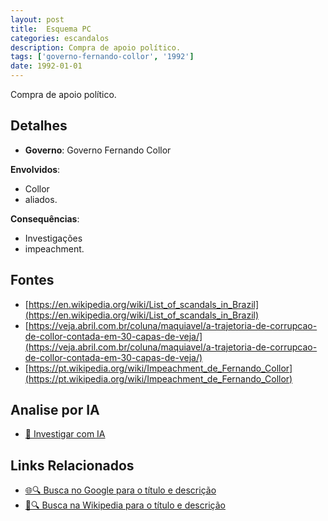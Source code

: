 ```yaml
---
layout: post
title:  Esquema PC
categories: escandalos
description: Compra de apoio político.
tags: ['governo-fernando-collor', '1992']
date: 1992-01-01
---
```


Compra de apoio político.

## Detalhes
- **Governo**: Governo Fernando Collor

**Envolvidos**:
- Collor
- aliados.


**Consequências**:
- Investigações
- impeachment.


## Fontes
- [https://en.wikipedia.org/wiki/List_of_scandals_in_Brazil](https://en.wikipedia.org/wiki/List_of_scandals_in_Brazil)
- [https://veja.abril.com.br/coluna/maquiavel/a-trajetoria-de-corrupcao-de-collor-contada-em-30-capas-de-veja/](https://veja.abril.com.br/coluna/maquiavel/a-trajetoria-de-corrupcao-de-collor-contada-em-30-capas-de-veja/)
- [https://pt.wikipedia.org/wiki/Impeachment_de_Fernando_Collor](https://pt.wikipedia.org/wiki/Impeachment_de_Fernando_Collor)


## Analise por IA
- [🤖 Investigar com IA](https://www.perplexity.ai/search?q=Esquema%20PC%20Compra%20de%20apoio%20pol%C3%ADtico.%20Governo%20Fernando%20Collor)

## Links Relacionados
- [🌐🔍 Busca no Google para o título e descrição](https://www.google.com/search?q=Esquema%20PC%20Compra%20de%20apoio%20pol%C3%ADtico.%20Governo%20Fernando%20Collor)
- [📖🔍 Busca na Wikipedia para o título e descrição](https://pt.wikipedia.org/w/index.php?search=Esquema%20PC%20Compra%20de%20apoio%20pol%C3%ADtico.%20Governo%20Fernando%20Collor)

